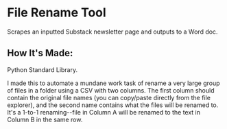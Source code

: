 # File Rename Tool
Scrapes an inputted Substack newsletter page and outputs to a Word doc. 

## How It's Made:

Python Standard Library.

I made this to automate a mundane work task of rename a very large group of files in a folder using a CSV with two columns. The first column should contain the original file names (you can copy/paste directly from the file explorer), and the second name contains what the files will be renamed to. It's a 1-to-1 renaming--file in Column A will be renamed to the text in Column B in the same row. 



